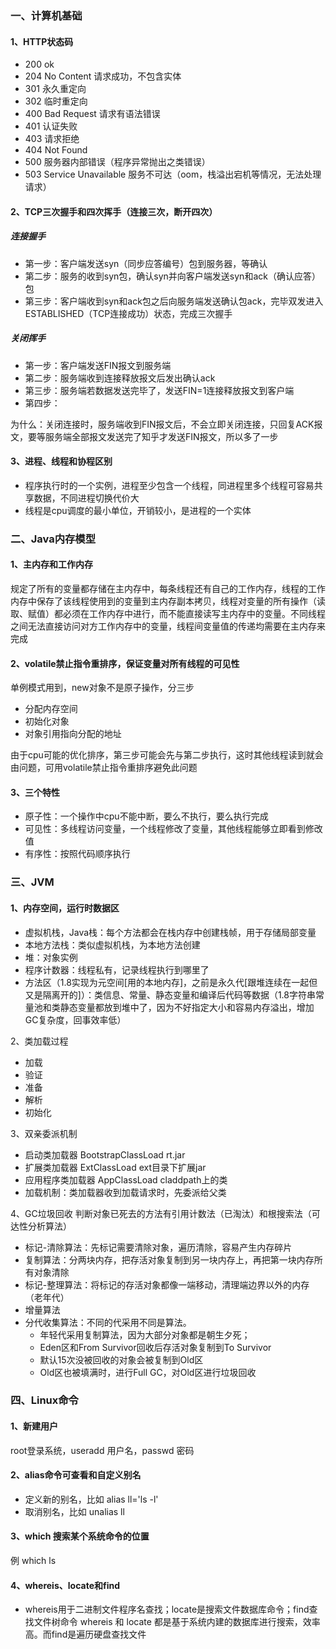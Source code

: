 ### 一、计算机基础
#### 1、HTTP状态码
- 200 ok
- 204 No Content 请求成功，不包含实体
- 301 永久重定向
- 302 临时重定向
- 400 Bad Request 请求有语法错误
- 401 认证失败
- 403 请求拒绝
- 404 Not Found
- 500 服务器内部错误（程序异常抛出之类错误）
- 503 Service Unavailable 服务不可达（oom，栈溢出宕机等情况，无法处理请求）

#### 2、TCP三次握手和四次挥手（连接三次，断开四次）
##### 连接握手
- 第一步：客户端发送syn（同步应答编号）包到服务器，等确认
- 第二步：服务的收到syn包，确认syn并向客户端发送syn和ack（确认应答）包
- 第三步：客户端收到syn和ack包之后向服务端发送确认包ack，完毕双发进入ESTABLISHED（TCP连接成功）状态，完成三次握手
##### 关闭挥手
- 第一步：客户端发送FIN报文到服务端
- 第二步：服务端收到连接释放报文后发出确认ack
- 第三步：服务端若数据发送完毕了，发送FIN=1连接释放报文到客户端
- 第四步：

为什么：关闭连接时，服务端收到FIN报文后，不会立即关闭连接，只回复ACK报文，要等服务端全部报文发送完了知乎才发送FIN报文，所以多了一步

#### 3、进程、线程和协程区别
- 程序执行时的一个实例，进程至少包含一个线程，同进程里多个线程可容易共享数据，不同进程切换代价大
- 线程是cpu调度的最小单位，开销较小，是进程的一个实体
	
### 二、Java内存模型
#### 1、主内存和工作内存
规定了所有的变量都存储在主内存中，每条线程还有自己的工作内存，线程的工作内存中保存了该线程使用到的变量到主内存副本拷贝，线程对变量的所有操作（读取、赋值）都必须在工作内存中进行，而不能直接读写主内存中的变量。不同线程之间无法直接访问对方工作内存中的变量，线程间变量值的传递均需要在主内存来完成

#### 2、volatile禁止指令重排序，保证变量对所有线程的可见性
单例模式用到，new对象不是原子操作，分三步
- 分配内存空间
- 初始化对象
- 对象引用指向分配的地址  

由于cpu可能的优化排序，第三步可能会先与第二步执行，这时其他线程读到就会由问题，可用volatile禁止指令重排序避免此问题

#### 3、三个特性
- 原子性：一个操作中cpu不能中断，要么不执行，要么执行完成
- 可见性：多线程访问变量，一个线程修改了变量，其他线程能够立即看到修改值
- 有序性：按照代码顺序执行

### 三、JVM
#### 1、内存空间，运行时数据区
- 虚拟机栈，Java栈：每个方法都会在栈内存中创建栈帧，用于存储局部变量
- 本地方法栈：类似虚拟机栈，为本地方法创建
- 堆：对象实例
- 程序计数器：线程私有，记录线程执行到哪里了
- 方法区（1.8实现为元空间[用的本地内存]，之前是永久代[跟堆连续在一起但又是隔离开的]）：类信息、常量、静态变量和编译后代码等数据（1.8字符串常量池和类静态变量都放到堆中了，因为不好指定大小和容易内存溢出，增加GC复杂度，回事效率低）

2、类加载过程
- 加载
- 验证
- 准备
- 解析
- 初始化

3、双亲委派机制
-  启动类加载器 BootstrapClassLoad  rt.jar
-  扩展类加载器 ExtClassLoad  ext目录下扩展jar
-  应用程序类加载器 AppClassLoad  claddpath上的类
-  加载机制：类加载器收到加载请求时，先委派给父类

4、GC垃圾回收
判断对象已死去的方法有引用计数法（已淘汰）和根搜索法（可达性分析算法）
- 标记-清除算法：先标记需要清除对象，遍历清除，容易产生内存碎片
- 复制算法：分两块内存，把存活对象复制到另一块内存上，再把第一块内存所有对象清除
- 标记-整理算法：将标记的存活对象都像一端移动，清理端边界以外的内存（老年代）
- 增量算法
- 分代收集算法：不同的代采用不同是算法。
	- 年轻代采用复制算法，因为大部分对象都是朝生夕死；
	- Eden区和From Survivor回收后存活对象复制到To Survivor
	- 默认15次没被回收的对象会被复制到Old区
	- Old区也被填满时，进行Full GC，对Old区进行垃圾回收
		
### 四、Linux命令

#### 1、新建用户
root登录系统，useradd 用户名，passwd 密码

#### 2、alias命令可查看和自定义别名
- 定义新的别名，比如 alias ll='ls -l' 
- 取消别名，比如 unalias ll

#### 3、which 搜索某个系统命令的位置
例  which ls

#### 4、whereis、locate和find
- whereis用于二进制文件程序名查找；locate是搜索文件数据库命令；find查找文件树命令
whereis 和 locate 都是基于系统内建的数据库进行搜索，效率高。而find是遍历硬盘查找文件